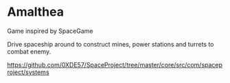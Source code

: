 # Amalthea

Game inspired by SpaceGame

Drive spaceship around to construct mines, power stations and turrets to combat enemy.

https://github.com/0XDE57/SpaceProject/tree/master/core/src/com/spaceproject/systems